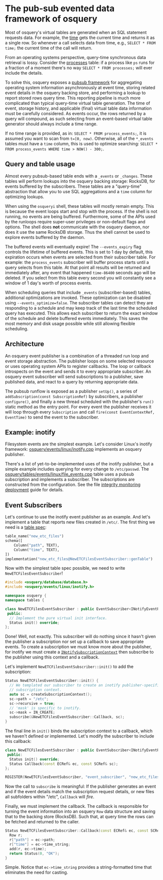 # The pub-sub evented data framework of osquery

Most of osquery's virtual tables are generated when an SQL statement requests data. For example, the [time](https://github.com/osquery/osquery/blob/master/osquery/tables/utility/time.cpp) gets the current time and returns it as a single row. So whenever a call selects data from time, e.g., `SELECT * FROM time;` the current time of the call will return.

From an operating systems perspective, query-time synchronous data retrieval is lossy. Consider the [processes](https://github.com/osquery/osquery/blob/master/osquery/tables/system/linux/processes.cpp) table: if a process like `ps` runs for a fraction of a moment there's no way `SELECT * FROM processes;` will ever include the details.

To solve this, osquery exposes a [pubsub framework](https://github.com/osquery/osquery/tree/master/osquery/events) for aggregating operating system information asynchronously at event time, storing related event details in the osquery backing store, and performing a lookup to report stored rows query time. This reporting pipeline is much more complicated than typical query-time virtual table generation. The time of event, storage history, and applicable (final) virtual table data information must be carefully considered. As events occur, the rows returned by a query will compound, as such selecting from an event-based virtual table generator should always include a time range.

If no time range is provided, as in: `SELECT * FROM process_events;`, it is assumed you want to scan from `t=[0, now)`. Otherwise, all of the `*_events` tables must have a `time` column, this is used to optimize searching: `SELECT * FROM process_events WHERE time > NOW() - 300;`.

## Query and table usage

Almost every pubsub-based table ends with a `_events` or `_changes`. These tables will perform lookups into the osquery backing storage: RocksDB, for events buffered by the subscribers. These tables are a "query-time" abstraction that allow you to use SQL aggregations and a `time` column for optimizing lookups.

When using the `osqueryi` shell, these tables will mostly remain empty. This is because the event loops start and stop with the process. If the shell is not running, no events are being buffered. Furthermore, some of the APIs used by the runloops require super-user privileges or non-default flags and options. The shell does **not** communicate with the osquery daemon, nor does it use the same RocksDB storage. Thus the shell cannot be used to explore events buffered by the daemon.

The buffered events will eventually expire! The `--events_expiry` flag controls the lifetime of buffered events. This is set to 1 day by default, this expiration occurs when events are selected from their subscriber table. For example: the `process_events` subscriber will buffer process starts until a query selects from this table. At that point all results will be returned and immediately after, any event that happened `time-86400` seconds ago will be deleted. If you select from this table every second you will constantly see a window of 1 day's worth of process events.

When scheduling queries that include `_events` (subscriber-based) tables, additional optimizations are invoked. These optimization can be disabled using `--events_optimize=false`. The subscriber tables can detect they are responding to a schedule and may keep track of the last time the scheduled query has executed. This allows each subscriber to return the exact window of the schedule and delete buffered events immediately. This saves the most memory and disk usage possible while still allowing flexible scheduling.

## Architecture

An osquery event publisher is a combination of a threaded run loop and event storage abstraction. The publisher loops on some selected resource or uses operating system APIs to register callbacks. The loop or callback introspects on the event and sends it to every appropriate subscriber. An osquery event subscriber will send subscriptions to a publisher, save published data, and react to a query by returning appropriate data.

The pubsub runflow is exposed as a publisher `setUp()`, a series of `addSubscription(const SubscriptionRef)` by subscribers, a publisher `configure()`, and finally a new thread scheduled with the publisher's `run()` static method as the entry point. For every event the publisher receives it will loop through every `Subscription` and call `fire(const EventContextRef, EventTime)` to send the event to the subscriber.

## Example: inotify

Filesystem events are the simplest example. Let's consider Linux's inotify framework: [osquery/events/linux/inotify.cpp](https://github.com/osquery/osquery/blob/master/osquery/events/linux/inotify.cpp) implements an osquery publisher.

There's a list of yet-to-be-implemented uses of the inotify publisher, but a simple example includes querying for every change to `/etc/passwd`. The [osquery/tables/events/linux/file_events.cpp](https://github.com/osquery/osquery/blob/master/osquery/tables/events/linux/file_events.cpp) table uses a pubsub subscription and implements a subscriber. The subscriptions are constructed from the configuration. See the file [integrity monitoring deployment](../deployment/file-integrity-monitoring.md) guide for details.

## Event Subscribers

Let's continue to use the inotify event publisher as an example. And let's implement a table that reports new files created in `/etc/`. The first thing we need is a [table spec](creating-tables.md):

```python
table_name("new_etc_files")
schema([
    Column("path", TEXT),
    Column("time", TEXT),
])
implementation("new_etc_files@NewETCFilesEventSubscriber::genTable")
```

Now with the simplest table spec possible, we need to write `NewETCFilesEventSubscriber`!

```cpp
#include <osquery/database/database.h>
#include <osquery/events/linux/inotify.h>

namespace osquery {
namespace tables {

class NewETCFilesEventSubscriber : public EventSubscriber<INotifyEventPublisher> {
 public:
  // Implement the pure virtual init interface.
  Status init() override;
};
```

Done! Well, not exactly. This subscriber will do nothing since it hasn't given the publisher a subscription nor set up a callback to save appropriate events. To create a subscription we must know more about the publisher, for inotify we must create a [`INotifySubscriptionContext`](https://github.com/osquery/osquery/blob/master/osquery/events/linux/inotify.h) then subscribe to the publisher using this context and a callback.

Let's implement `NewETCFilesEventSubscriber::init()` to add the subscription:

```cpp
Status NewETCFilesEventSubscriber::init() {
  // We templated our subscriber to create an inotify publisher-specific
  // subscription context.
  auto sc = createSubscriptionContext();
  sc->path = "/etc";
  sc->recursive = true;
  // 'mask' is specific to inotify.
  sc->mask = IN_CREATE;
  subscribe(&NewETCFilesEventSubscriber::Callback, sc);
}
```

The final line in `init()` binds the subscription context to a callback, which we haven't defined or implemented. Let's modify the subscriber to include this callback:

```cpp
class NewETCFilesEventSubscriber : public EventSubscriber<INotifyEventPublisher> {
 public:
  Status init() override;
  Status Callback(const ECRef& ec, const SCRef& sc);
};

REGISTER(NewETCFilesEventSubscriber, "event_subscriber", "new_etc_files");
```

Now the call to `subscribe` is meaningful: If the publisher generates an event and if the event details match the subscription request details, or new files all subfolders within "/etc", `Callback` will _fire_.

Finally, we must implement the callback. The callback is responsible for turning the event information into an osquery `Row` data structure and saving that to the backing store (RocksDB). Such that, at query time the rows can be fetched and returned to the caller.

```cpp
Status NewETCFilesEventSubscriber::Callback(const ECRef& ec, const SCRef& sc) {
  Row r;
  r["path"] = ec->path;
  r["time"] = ec->time_string;
  add(r, ec->time);
  return Status(0, "OK");
}
```

Simple. Notice that `ec->time_string` provides a string-formatted time that eliminates the need for casting.
